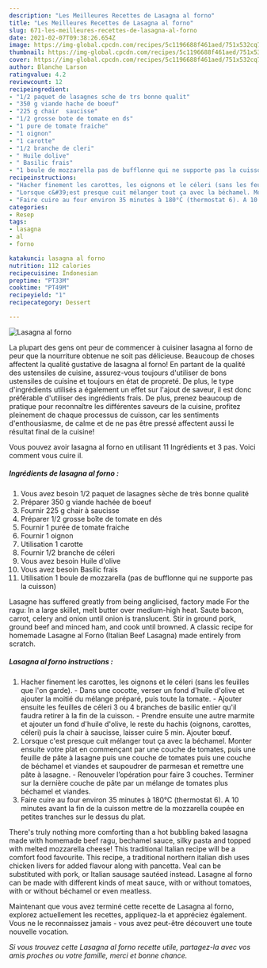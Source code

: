 ```yaml
---
description: "Les Meilleures Recettes de Lasagna al forno"
title: "Les Meilleures Recettes de Lasagna al forno"
slug: 671-les-meilleures-recettes-de-lasagna-al-forno
date: 2021-02-07T09:38:26.654Z
image: https://img-global.cpcdn.com/recipes/5c1196688f461aed/751x532cq70/lasagna-al-forno-photo-principale-de-la-recette.jpg
thumbnail: https://img-global.cpcdn.com/recipes/5c1196688f461aed/751x532cq70/lasagna-al-forno-photo-principale-de-la-recette.jpg
cover: https://img-global.cpcdn.com/recipes/5c1196688f461aed/751x532cq70/lasagna-al-forno-photo-principale-de-la-recette.jpg
author: Blanche Larson
ratingvalue: 4.2
reviewcount: 12
recipeingredient:
- "1/2 paquet de lasagnes sche de trs bonne qualit"
- "350 g viande hache de boeuf"
- "225 g chair  saucisse"
- "1/2 grosse bote de tomate en ds"
- "1 pure de tomate fraiche"
- "1 oignon"
- "1 carotte"
- "1/2 branche de cleri"
- " Huile dolive"
- " Basilic frais"
- "1 boule de mozzarella pas de bufflonne qui ne supporte pas la cuisson"
recipeinstructions:
- "Hacher finement les carottes, les oignons et le céleri (sans les feuilles que l&#39;on garde). Dans une cocotte, verser un fond d&#39;huile d&#39;olive et ajouter la moitié du mélange préparé, puis toute la tomate. Ajouter ensuite les feuilles de céleri 3 ou 4 branches de basilic entier qu&#39;il faudra retirer à la fin de la cuisson. Prendre ensuite une autre marmite et ajouter un fond d&#39;huile d&#39;olive, le reste du hachis (oignons, carottes, céleri) puis la chair à saucisse, laisser cuire 5 min. Ajouter bœuf."
- "Lorsque c&#39;est presque cuit mélanger tout ça avec la béchamel. Monter ensuite votre plat en commençant par une couche de tomates, puis une feuille de pâte à lasagne puis une couche de tomates puis une couche de béchamel et viandes et saupoudrer de parmesan et remettre une pâte à lasagne. Renouveler l’opération pour faire 3 couches. Terminer sur la dernière couche de pâte par un mélange de tomates plus béchamel et viandes."
- "Faire cuire au four environ 35 minutes à 180°C (thermostat 6). A 10 minutes avant la fin de la cuisson mettre de la mozzarella coupée en petites tranches sur le dessus du plat."
categories:
- Resep
tags:
- lasagna
- al
- forno

katakunci: lasagna al forno 
nutrition: 112 calories
recipecuisine: Indonesian
preptime: "PT33M"
cooktime: "PT49M"
recipeyield: "1"
recipecategory: Dessert

---
```



![Lasagna al forno](https://img-global.cpcdn.com/recipes/5c1196688f461aed/751x532cq70/lasagna-al-forno-photo-principale-de-la-recette.jpg)

La plupart des gens ont peur de commencer à cuisiner lasagna al forno de peur que la nourriture obtenue ne soit pas délicieuse. Beaucoup de choses affectent la qualité gustative de lasagna al forno! En partant de la qualité des ustensiles de cuisine, assurez-vous toujours d'utiliser de bons ustensiles de cuisine et toujours en état de propreté. De plus, le type d'ingrédients utilisés a également un effet sur l'ajout de saveur, il est donc préférable d'utiliser des ingrédients frais. De plus, prenez beaucoup de pratique pour reconnaître les différentes saveurs de la cuisine, profitez pleinement de chaque processus de cuisson, car les sentiments d'enthousiasme, de calme et de ne pas être pressé affectent aussi le résultat final de la cuisine!

<!--inarticleads1-->

Vous pouvez avoir lasagna al forno en utilisant 11 Ingrédients et 3 pas. Voici comment vous cuire il.

##### Ingrédients de lasagna al forno :

1. Vous avez besoin 1/2 paquet de lasagnes sèche de très bonne qualité
1. Préparer 350 g viande hachée de boeuf
1. Fournir 225 g chair à saucisse
1. Préparer 1/2 grosse boîte de tomate en dés
1. Fournir 1 purée de tomate fraiche
1. Fournir 1 oignon
1. Utilisation 1 carotte
1. Fournir 1/2 branche de céleri
1. Vous avez besoin  Huile d&#39;olive
1. Vous avez besoin  Basilic frais
1. Utilisation 1 boule de mozzarella (pas de bufflonne qui ne supporte pas la cuisson)


Lasagne has suffered greatly from being anglicised, factory made For the ragu: In a large skillet, melt butter over medium-high heat. Saute bacon, carrot, celery and onion until onion is translucent. Stir in ground pork, ground beef and minced ham, and cook until browned. A classic recipe for homemade Lasagne al Forno (Italian Beef Lasagna) made entirely from scratch. 

<!--inarticleads2-->

##### Lasagna al forno instructions :

1. Hacher finement les carottes, les oignons et le céleri (sans les feuilles que l&#39;on garde). - Dans une cocotte, verser un fond d&#39;huile d&#39;olive et ajouter la moitié du mélange préparé, puis toute la tomate. - Ajouter ensuite les feuilles de céleri 3 ou 4 branches de basilic entier qu&#39;il faudra retirer à la fin de la cuisson. - Prendre ensuite une autre marmite et ajouter un fond d&#39;huile d&#39;olive, le reste du hachis (oignons, carottes, céleri) puis la chair à saucisse, laisser cuire 5 min. Ajouter bœuf.
1. Lorsque c&#39;est presque cuit mélanger tout ça avec la béchamel. Monter ensuite votre plat en commençant par une couche de tomates, puis une feuille de pâte à lasagne puis une couche de tomates puis une couche de béchamel et viandes et saupoudrer de parmesan et remettre une pâte à lasagne. - Renouveler l’opération pour faire 3 couches. Terminer sur la dernière couche de pâte par un mélange de tomates plus béchamel et viandes.
1. Faire cuire au four environ 35 minutes à 180°C (thermostat 6). A 10 minutes avant la fin de la cuisson mettre de la mozzarella coupée en petites tranches sur le dessus du plat.


There&#39;s truly nothing more comforting than a hot bubbling baked lasagna made with homemade beef ragu, bechamel sauce, silky pasta and topped with melted mozzarella cheese! This traditional Italian recipe will be a comfort food favourite. This recipe, a traditional northern italian dish uses chicken livers for added flavour along with pancetta. Veal can be substituted with pork, or Italian sausage sautéed instead. Lasagne al forno can be made with different kinds of meat sauce, with or without tomatoes, with or without béchamel or even meatless. 

<!--inarticleads1-->

<p>
Maintenant que vous avez terminé cette recette de Lasagna al forno, explorez actuellement les recettes, appliquez-la et appréciez également. Vous ne le reconnaissez jamais - vous avez peut-être découvert une toute nouvelle vocation.
</p>

<p>
<i>Si vous trouvez cette Lasagna al forno recette utile, partagez-la avec vos amis proches ou votre famille, merci et bonne chance.</i>
</p>

